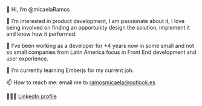 👋  Hi, I’m @micaelaRamos

👀  I’m interested in product development, I am passionate about it, I love being involved on finding an opportunity design the solution, implement it and  know how it performed.

💞️  I've been working as a developer for +4 years now in some small and not so small companies from Latin America focus in Front End development and user experience.

🌱  I’m currently learning Emberjs for my current job.

📫  How to reach me: email me to ramosmicaela@outlook.es

👩🏼‍💻 [LinkedIn profile](www.linkedin.com/in/micaela-ramos-in)

<!---
micaelaRamos/micaelaRamos is a ✨ special ✨ repository because its `README.md` (this file) appears on your GitHub profile.
You can click the Preview link to take a look at your changes.
--->
